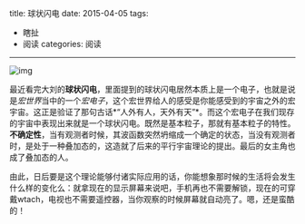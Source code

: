 title: 球状闪电
date: 2015-04-05 
tags:
- 瞎扯
- 阅读
categories: 阅读
---

![img](http://ww2.sinaimg.cn/mw690/657e4e29gw1ethu303rz5j208f064wej.jpg)


最近看完大刘的**球状闪电**，里面提到的球状闪电居然本质上是一个电子，也就是说是*宏世界*当中的一个*宏电子*，这个宏世界给人的感受是你能感受到的宇宙之外的宏宇宙。这正是验证了那句古话*“人外有人，天外有天”*。而这个宏电子在我们现存的宇宙中表现出来就是一个球状闪电。既然是基本粒子，那就有基本粒子的特性。**不确定性**，当有观测者时候，其波函数突然坍缩成一个确定的状态，当没有观测者时，是处于一种叠加态的，这造就了后来的平行宇宙理论的提出。最后的女主角也成了叠加态的人。

<!-- more -->

 由此，日后要是这个理论能够付诸实际应用的话，你能想象那时候的生活将会发生什么样的变化么：就拿现在的显示屏幕来说吧，手机再也不需要解锁，现在的可穿戴wtach，电视也不需要遥控器，当你观察的时候屏幕就自动亮了。嗯，还是蛮酷的！
